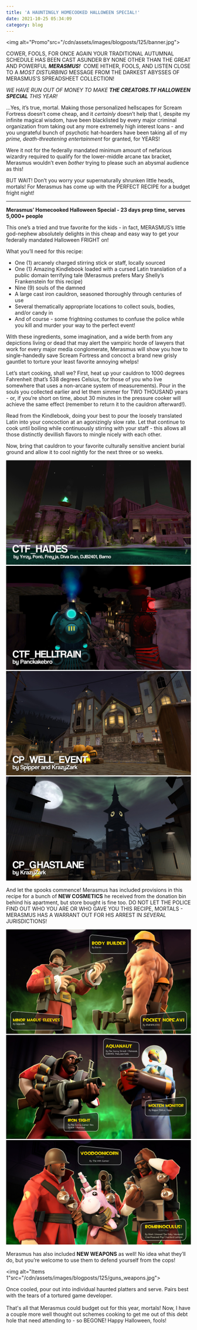 ```yaml
---
title: 'A HAUNTINGLY HOMECOOKED HALLOWEEN SPECIAL!'
date: 2021-10-25 05:34:09
category: blog
---
```


<img alt="Promo"src="/cdn/assets/images/blogposts/125/banner.jpg">

<p>COWER, FOOLS, FOR ONCE AGAIN YOUR TRADITIONAL AUTUMNAL SCHEDULE HAS BEEN CAST ASUNDER BY NONE OTHER THAN THE GREAT AND POWERFUL <strong><em>MERASMUS!</em></strong>&nbsp; COME HITHER, FOOLS, AND LISTEN CLOSE TO A <em>MOST DISTURBING</em> MESSAGE FROM THE DARKEST ABYSSES OF MERASMUS&rsquo;S SPREADSHEET COLLECTION!</p>

<p><em>WE HAVE RUN OUT OF MONEY TO MAKE </em><strong><em>THE CREATORS.TF HALLOWEEN SPECIAL</em></strong><em> THIS YEAR!</em></p>

<p>...Yes, it&rsquo;s true, mortal. Making those personalized hellscapes for Scream Fortress doesn&rsquo;t come cheap, and it <em>certainly</em> doesn&rsquo;t help that I, despite my infinite magical wisdom, have been blacklisted by every major criminal organization from taking out any more extremely high interest loans - and you ungrateful bunch of psychotic hat-hoarders have been taking all of my <em>prime, death-threatening entertainment</em> for granted, for YEARS!</p>
<p>Were it not for the federally mandated minimum amount of nefarious wizardry required to qualify for the lower-middle arcane tax bracket, Merasmus wouldn&rsquo;t even <em>bother</em> trying to please such an abysmal audience as this!&nbsp;</p>

<p>BUT WAIT! Don&rsquo;t you worry your supernaturally shrunken little heads, mortals! For Merasmus has come up with the PERFECT RECIPE for a budget fright night!</p>

<hr>

<p><strong>Merasmus&rsquo; Homecooked Halloween Special - 23 days prep time, serves 5,000+ people</strong></span></p>

<p>This one&rsquo;s a tried and true favorite for the kids - in fact, MERASMUS&rsquo;s little god-nephew absolutely delights in this cheap and easy way to get your federally mandated Halloween FRIGHT on!</p>
<p>What you&rsquo;ll need for this recipe:</p>

<ul>
<li>One (1) arcanely charged stirring stick or staff, locally sourced</li>
<li>One (1) Amazing Kindlebook loaded with a cursed Latin translation of a public domain terrifying tale (Merasmus prefers Mary Shelly&rsquo;s Frankenstein for this recipe)</li>
<li>Nine (9) souls of the damned</li>
<li>A large cast iron cauldron, seasoned thoroughly through centuries of use</span></li>
<li>Several thematically appropriate locations to collect souls, bodies, and/or candy in</span></li>
<li>And of course - some frightning costumes to confuse the police while you kill and murder your way to the perfect event!</span></li>
</ul>

<p>With these ingredients, some imagination, and a wide berth from any depictions living or dead that may alert the vampiric horde of lawyers that work for every major media conglomerate, Merasmus will show you how to single-handedly save Scream Fortress and concoct a brand new grisly gauntlet to torture your least favorite annoying whelps!</p>

<p>Let&rsquo;s start cooking, shall we? First, heat up your cauldron to 1000 degrees Fahrenheit (that&rsquo;s 538 degrees Celsius, for those of you who live somewhere that uses a non-arcane system of measurements). Pour in the souls you collected earlier and let them simmer for TWO THOUSAND years - or, if you&rsquo;re short on time, about 30 minutes in the pressure cooker will achieve the same effect (remember to return it to the cauldron afterward!).</p>

<p>Read from the Kindlebook, doing your best to pour the loosely translated Latin into your concoction at an agonizingly slow rate. Let that continue to cook until boiling while continuously stirring with your staff - this allows all those distinctly devillish flavors to mingle nicely with each other.</p>
<p>Now, bring that cauldron to your favorite culturally sensitive ancient burial ground and allow it to cool nightly for the next three or so weeks.</p>

<!-- maps --> 
<div class="wrapper" id="maps">
<div image-carousel id="slider">
	<div>
		<img alt="Hades"src="/cdn/assets/images/blogposts/125/promo_hades.jpg" class= "imageinslider">
	</div>
    <div>
		<img alt="Helltrain"src="/cdn/assets/images/blogposts/125/promo_helltrain.jpg" class= "imageinslider">
	</div>
    <div>
		<img alt="Well Event"src="/cdn/assets/images/blogposts/125/promo_well_event.jpg" class= "imageinslider">
	</div>
    <div>
		<img alt="Ghastlane"src="/cdn/assets/images/blogposts/125/promo_ghastlane.jpg" class= "imageinslider">
	</div>
</div>
</div>

<p>And let the spooks commence! Merasmus has included provisions in this recipe for a bunch of <b>NEW COSMETICS</b > he received from the donation bin behind his apartment, but store bought is fine too. DO NOT LET THE POLICE FIND OUT WHO YOU ARE OR WHO GAVE YOU THIS RECIPE, MORTALS - MERASMUS HAS A WARRANT OUT FOR HIS ARREST IN <i>SEVERAL</i> JURISDICTIONS!</p>

<!-- cosmetics--> 
<div class="wrapper" id="cosmetics">
<div image-carousel id="slider">
	<div>
		<img alt="Items 1"src="/cdn/assets/images/blogposts/125/itempreview1.jpg" class= "imageinslider">
	</div>
        <div>
		<img alt="Items 2"src="/cdn/assets/images/blogposts/125/itempreview2.jpg" class= "imageinslider">
	</div>
        <div>
		<img alt="Items 3"src="/cdn/assets/images/blogposts/125/itempreview3.jpg" class= "imageinslider">
	</div>
</div>
</div>

<p>Merasmus has also included <b>NEW WEAPONS</b> as well! No idea what they&rsquo;ll do, but you&rsquo;re welcome to use them to defend yourself from the cops!</p>

<!-- weapons--> 
<img alt="Items 1"src="/cdn/assets/images/blogposts/125/guns_weapons.jpg">


<p>Once cooled, pour out into individual haunted platters and serve. Pairs best with the tears of a tortured game developer. <br><br>That's all that Merasmus could budget out for this year, mortals! Now, I have a couple more well thought out schemes cooking to get me out of this debt hole that need attending to - so BEGONE! Happy Halloween, fools!</p>
